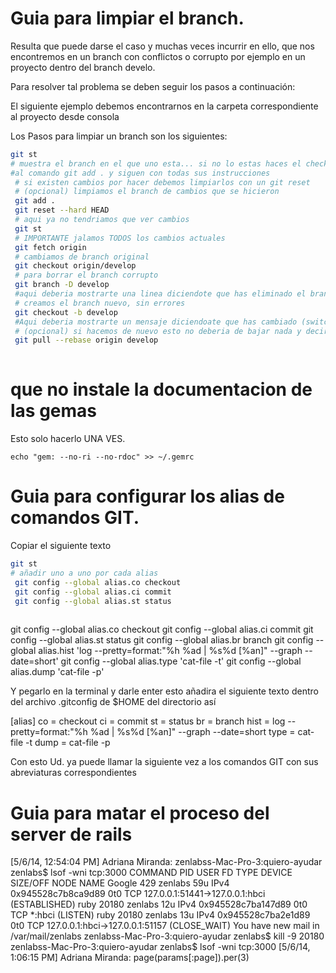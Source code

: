 Guia para limpiar el branch.
============================= 
Resulta que puede darse el caso y muchas veces incurrir en ello, que nos encontremos en un branch con conflictos o corrupto por ejemplo en un proyecto 
dentro del branch develo.

Para resolver tal problema se deben seguir los pasos a continuación:

El siguiente ejemplo debemos encontrarnos en la carpeta correspondiente al proyecto desde consola

Los Pasos para limpiar un branch son los siguientes:

```bash
git st
# muestra el branch en el que uno esta... si no lo estas haces el checkout develop, pero creo que la mayoria ya se encuentra en ese directorio, entonces te vas
#al comando git add . y siguen con todas sus instrucciones
 # si existen cambios por hacer debemos limpiarlos con un git reset
 # (opcional) limpiamos el branch de cambios que se hicieron
 git add .
 git reset --hard HEAD
 # aqui ya no tendriamos que ver cambios
 git st
 # IMPORTANTE jalamos TODOS los cambios actuales
 git fetch origin
 # cambiamos de branch original
 git checkout origin/develop
 # para borrar el branch corrupto
 git branch -D develop
 #aqui deberia mostrarte una linea diciendote que has eliminado el branch develop (Deleted branch develop)
 # creamos el branch nuevo, sin errores
 git checkout -b develop
 #Aqui deberia mostrarte un mensaje diciendoate que has cambiado (switched a new branch/develop)
 # (opcional) si hacemos de nuevo esto no deberia de bajar nada y decir que esta up-date
 git pull --rebase origin develop
 
```

que no instale la documentacion de las gemas
============================================

Esto solo hacerlo UNA VES.

```
echo "gem: --no-ri --no-rdoc" >> ~/.gemrc
```

Guia para configurar los alias de comandos GIT.
===============================================
Copiar el siguiente texto

```bash
git st
# añadir uno a uno por cada alias
 git config --global alias.co checkout 
 git config --global alias.ci commit
 git config --global alias.st status
 
```
git config --global alias.co checkout
git config --global alias.ci commit
git config --global alias.st status
git config --global alias.br branch
git config --global alias.hist 'log --pretty=format:"%h %ad | %s%d [%an]" --graph --date=short'
git config --global alias.type 'cat-file -t'
git config --global alias.dump 'cat-file -p'

Y pegarlo en la terminal y darle enter esto añadira el siguiente texto dentro del archivo .gitconfig de $HOME del directorio así

[alias]
	co = checkout
	ci = commit
	st = status
	br = branch
	hist = log --pretty=format:\"%h %ad | %s%d [%an]\" --graph --date=short
	type = cat-file -t
	dump = cat-file -p

Con esto Ud. ya puede llamar la siguiente vez a los comandos GIT con sus abreviaturas correspondientes

Guia para matar el proceso del server de rails
==============================================
[5/6/14, 12:54:04 PM] Adriana Miranda: zenlabss-Mac-Pro-3:quiero-ayudar zenlabs$ lsof -wni tcp:3000
COMMAND     PID    USER   FD   TYPE             DEVICE SIZE/OFF NODE NAME
Google      429 zenlabs   59u  IPv4 0x945528c7b8ca9d89      0t0  TCP 127.0.0.1:51441->127.0.0.1:hbci (ESTABLISHED)
ruby      20180 zenlabs   12u  IPv4 0x945528c7ba147d89      0t0  TCP *:hbci (LISTEN)
ruby      20180 zenlabs   13u  IPv4 0x945528c7ba2e1d89      0t0  TCP 127.0.0.1:hbci->127.0.0.1:51157 (CLOSE_WAIT)
You have new mail in /var/mail/zenlabs
zenlabss-Mac-Pro-3:quiero-ayudar zenlabs$ kill -9 20180
zenlabss-Mac-Pro-3:quiero-ayudar zenlabs$ lsof -wni tcp:3000
[5/6/14, 1:06:15 PM] Adriana Miranda: page(params[:page]).per(3)